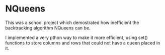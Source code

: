 # NQueens

This was a school project which demostrated how inefficient the backtracking algorithm NQueens can be. 

I implemented a very pthon way to make it more efficient, using set() functions to store columns and rows that could not have a queen placed in it. 